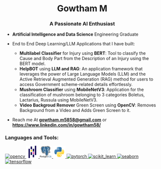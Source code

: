 <h1 align="center">Gowtham M</h1>
<h3 align="center">A Passionate AI Enthusiast</h3>

- **Artificial Intelligence and Data Science** Engineering Graduate

- End to End Deep Learning/LLM Applications that I have built:
  - **Multilabel Classifier** for Injury using **BERT**: Tool to classify the Cause and Body Part from the Description of an Injury using the BERT model.   
  - **HelpBOT** using **LLM and RAG**: An application framework that leverages the power of Large Language Models (LLM) and the Active Retrieval Augmented Generation (RAG) method for users to access Government scheme-related details effortlessly.
  - **Mushroom Classifier** using **MobileNetV3**: Application for the classification of mushroom belonging to 3 categories Boletus, Lactarius, Russula using MobileNetV3.
  - **Video Backgroud Remover** Green Screen using **OpenCV**: Removes Background from a Video and Adds Green Screen to it.
- Reach me At **gowtham.m5858@gmail.com** or **https://www.linkedin.com/in/gowtham58/**

<p align="left">
</p>

<h3 align="left">Languages and Tools:</h3>
<p align="left"> <a href="https://grafana.com" target="_blank" rel="noreferrer"> </a> <a href="https://opencv.org/" target="_blank" rel="noreferrer"> <img src="https://www.vectorlogo.zone/logos/opencv/opencv-icon.svg" alt="opencv" width="40" height="40"/> </a> <a href="https://pandas.pydata.org/" target="_blank" rel="noreferrer"> <img src="https://raw.githubusercontent.com/devicons/devicon/2ae2a900d2f041da66e950e4d48052658d850630/icons/pandas/pandas-original.svg" alt="pandas" width="40" height="40"/> </a> <a href="https://www.postgresql.org" target="_blank" rel="noreferrer"> <img src="https://raw.githubusercontent.com/devicons/devicon/master/icons/postgresql/postgresql-original-wordmark.svg" alt="postgresql" width="40" height="40"/> </a> <a href="https://www.python.org" target="_blank" rel="noreferrer"> <img src="https://raw.githubusercontent.com/devicons/devicon/master/icons/python/python-original.svg" alt="python" width="40" height="40"/> </a> <a href="https://pytorch.org/" target="_blank" rel="noreferrer"> <img src="https://www.vectorlogo.zone/logos/pytorch/pytorch-icon.svg" alt="pytorch" width="40" height="40"/> </a> <a href="https://scikit-learn.org/" target="_blank" rel="noreferrer"> <img src="https://upload.wikimedia.org/wikipedia/commons/0/05/Scikit_learn_logo_small.svg" alt="scikit_learn" width="40" height="40"/> </a> <a href="https://seaborn.pydata.org/" target="_blank" rel="noreferrer"> <img src="https://seaborn.pydata.org/_images/logo-mark-lightbg.svg" alt="seaborn" width="40" height="40"/> </a> <a href="https://www.tensorflow.org" target="_blank" rel="noreferrer"> <img src="https://www.vectorlogo.zone/logos/tensorflow/tensorflow-icon.svg" alt="tensorflow" width="40" height="40"/> </a> </p>
